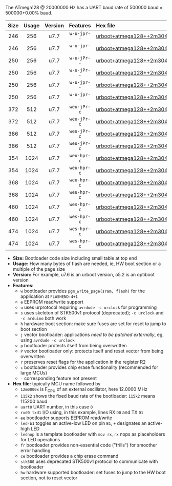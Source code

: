 The ATmega128 @ 20000000 Hz has a UART baud rate of 500000 baud = 500000+0.00% baud.

|Size|Usage|Version|Features|Hex file|
|:-:|:-:|:-:|:-:|:--|
|246|256|u7.7|`w-u-jpr--`|[urboot+atmega128++2m3040x+++57k6_uart1_rxd2_txd3_led+b5.hex](https://raw.githubusercontent.com/stefanrueger/urboot.hex/main/mcus/atmega128/external_oscillator/fcpu++2m3040_Hz/br+++57k6_bps/urboot+atmega128++2m3040x+++57k6_uart1_rxd2_txd3_led+b5.hex)|
|246|256|u7.7|`w-u-jpr--`|[urboot+atmega128++2m3040x+++57k6_uart1_rxd2_txd3_lednop.hex](https://raw.githubusercontent.com/stefanrueger/urboot.hex/main/mcus/atmega128/external_oscillator/fcpu++2m3040_Hz/br+++57k6_bps/urboot+atmega128++2m3040x+++57k6_uart1_rxd2_txd3_lednop.hex)|
|250|256|u7.7|`w-u-jPr--`|[urboot+atmega128++2m3040x+++57k6_uart0_rxe0_txe1_led+b5.hex](https://raw.githubusercontent.com/stefanrueger/urboot.hex/main/mcus/atmega128/external_oscillator/fcpu++2m3040_Hz/br+++57k6_bps/urboot+atmega128++2m3040x+++57k6_uart0_rxe0_txe1_led+b5.hex)|
|250|256|u7.7|`w-u-jPr--`|[urboot+atmega128++2m3040x+++57k6_uart0_rxe0_txe1_lednop.hex](https://raw.githubusercontent.com/stefanrueger/urboot.hex/main/mcus/atmega128/external_oscillator/fcpu++2m3040_Hz/br+++57k6_bps/urboot+atmega128++2m3040x+++57k6_uart0_rxe0_txe1_lednop.hex)|
|250|256|u7.7|`w-u-jpr--`|[urboot+atmega128++2m3040x+++57k6_uart0_rxe0_txe1_led+b5_fr.hex](https://raw.githubusercontent.com/stefanrueger/urboot.hex/main/mcus/atmega128/external_oscillator/fcpu++2m3040_Hz/br+++57k6_bps/urboot+atmega128++2m3040x+++57k6_uart0_rxe0_txe1_led+b5_fr.hex)|
|250|256|u7.7|`w-u-jpr--`|[urboot+atmega128++2m3040x+++57k6_uart0_rxe0_txe1_lednop_fr.hex](https://raw.githubusercontent.com/stefanrueger/urboot.hex/main/mcus/atmega128/external_oscillator/fcpu++2m3040_Hz/br+++57k6_bps/urboot+atmega128++2m3040x+++57k6_uart0_rxe0_txe1_lednop_fr.hex)|
|372|512|u7.7|`weu-jPr-c`|[urboot+atmega128++2m3040x+++57k6_uart0_rxe0_txe1_ee_led+b5_fr_ce.hex](https://raw.githubusercontent.com/stefanrueger/urboot.hex/main/mcus/atmega128/external_oscillator/fcpu++2m3040_Hz/br+++57k6_bps/urboot+atmega128++2m3040x+++57k6_uart0_rxe0_txe1_ee_led+b5_fr_ce.hex)|
|372|512|u7.7|`weu-jPr-c`|[urboot+atmega128++2m3040x+++57k6_uart0_rxe0_txe1_ee_lednop_fr_ce.hex](https://raw.githubusercontent.com/stefanrueger/urboot.hex/main/mcus/atmega128/external_oscillator/fcpu++2m3040_Hz/br+++57k6_bps/urboot+atmega128++2m3040x+++57k6_uart0_rxe0_txe1_ee_lednop_fr_ce.hex)|
|386|512|u7.7|`weu-jPr-c`|[urboot+atmega128++2m3040x+++57k6_uart1_rxd2_txd3_ee_led+b5_fr_ce.hex](https://raw.githubusercontent.com/stefanrueger/urboot.hex/main/mcus/atmega128/external_oscillator/fcpu++2m3040_Hz/br+++57k6_bps/urboot+atmega128++2m3040x+++57k6_uart1_rxd2_txd3_ee_led+b5_fr_ce.hex)|
|386|512|u7.7|`weu-jPr-c`|[urboot+atmega128++2m3040x+++57k6_uart1_rxd2_txd3_ee_lednop_fr_ce.hex](https://raw.githubusercontent.com/stefanrueger/urboot.hex/main/mcus/atmega128/external_oscillator/fcpu++2m3040_Hz/br+++57k6_bps/urboot+atmega128++2m3040x+++57k6_uart1_rxd2_txd3_ee_lednop_fr_ce.hex)|
|354|1024|u7.7|`weu-hpr-c`|[urboot+atmega128++2m3040x+++57k6_uart0_rxe0_txe1_ee_led+b5_fr_ce_hw.hex](https://raw.githubusercontent.com/stefanrueger/urboot.hex/main/mcus/atmega128/external_oscillator/fcpu++2m3040_Hz/br+++57k6_bps/urboot+atmega128++2m3040x+++57k6_uart0_rxe0_txe1_ee_led+b5_fr_ce_hw.hex)|
|354|1024|u7.7|`weu-hpr-c`|[urboot+atmega128++2m3040x+++57k6_uart0_rxe0_txe1_ee_lednop_fr_ce_hw.hex](https://raw.githubusercontent.com/stefanrueger/urboot.hex/main/mcus/atmega128/external_oscillator/fcpu++2m3040_Hz/br+++57k6_bps/urboot+atmega128++2m3040x+++57k6_uart0_rxe0_txe1_ee_lednop_fr_ce_hw.hex)|
|368|1024|u7.7|`weu-hpr-c`|[urboot+atmega128++2m3040x+++57k6_uart1_rxd2_txd3_ee_led+b5_fr_ce_hw.hex](https://raw.githubusercontent.com/stefanrueger/urboot.hex/main/mcus/atmega128/external_oscillator/fcpu++2m3040_Hz/br+++57k6_bps/urboot+atmega128++2m3040x+++57k6_uart1_rxd2_txd3_ee_led+b5_fr_ce_hw.hex)|
|368|1024|u7.7|`weu-hpr-c`|[urboot+atmega128++2m3040x+++57k6_uart1_rxd2_txd3_ee_lednop_fr_ce_hw.hex](https://raw.githubusercontent.com/stefanrueger/urboot.hex/main/mcus/atmega128/external_oscillator/fcpu++2m3040_Hz/br+++57k6_bps/urboot+atmega128++2m3040x+++57k6_uart1_rxd2_txd3_ee_lednop_fr_ce_hw.hex)|
|460|1024|u7.7|`wes-hpr-c`|[urboot+atmega128++2m3040x+++57k6_uart0_rxe0_txe1_ee_led+b5_fr_ce_stk500_hw.hex](https://raw.githubusercontent.com/stefanrueger/urboot.hex/main/mcus/atmega128/external_oscillator/fcpu++2m3040_Hz/br+++57k6_bps/urboot+atmega128++2m3040x+++57k6_uart0_rxe0_txe1_ee_led+b5_fr_ce_stk500_hw.hex)|
|460|1024|u7.7|`wes-hpr-c`|[urboot+atmega128++2m3040x+++57k6_uart0_rxe0_txe1_ee_lednop_fr_ce_stk500_hw.hex](https://raw.githubusercontent.com/stefanrueger/urboot.hex/main/mcus/atmega128/external_oscillator/fcpu++2m3040_Hz/br+++57k6_bps/urboot+atmega128++2m3040x+++57k6_uart0_rxe0_txe1_ee_lednop_fr_ce_stk500_hw.hex)|
|474|1024|u7.7|`wes-hpr-c`|[urboot+atmega128++2m3040x+++57k6_uart1_rxd2_txd3_ee_led+b5_fr_ce_stk500_hw.hex](https://raw.githubusercontent.com/stefanrueger/urboot.hex/main/mcus/atmega128/external_oscillator/fcpu++2m3040_Hz/br+++57k6_bps/urboot+atmega128++2m3040x+++57k6_uart1_rxd2_txd3_ee_led+b5_fr_ce_stk500_hw.hex)|
|474|1024|u7.7|`wes-hpr-c`|[urboot+atmega128++2m3040x+++57k6_uart1_rxd2_txd3_ee_lednop_fr_ce_stk500_hw.hex](https://raw.githubusercontent.com/stefanrueger/urboot.hex/main/mcus/atmega128/external_oscillator/fcpu++2m3040_Hz/br+++57k6_bps/urboot+atmega128++2m3040x+++57k6_uart1_rxd2_txd3_ee_lednop_fr_ce_stk500_hw.hex)|

- **Size:** Bootloader code size including small table at top end
- **Usage:** How many bytes of flash are needed, ie, HW boot section or a multiple of the page size
- **Version:** For example, u7.6 is an urboot version, o5.2 is an optiboot version
- **Features:**
  + `w` bootloader provides `pgm_write_page(sram, flash)` for the application at `FLASHEND-4+1`
  + `e` EEPROM read/write support
  + `u` uses urprotocol requiring `avrdude -c urclock` for programming
  + `s` uses skeleton of STK500v1 protocol (deprecated); `-c urclock` and `-c arduino` both work
  + `h` hardware boot section: make sure fuses are set for reset to jump to boot section
  + `j` vector bootloader: applications *need to be patched externally*, eg, using `avrdude -c urclock`
  + `p` bootloader protects itself from being overwritten
  + `P` vector bootloader only: protects itself and reset vector from being overwritten
  + `r` preserves reset flags for the application in the register R2
  + `c` bootloader provides chip erase functionality (recommended for large MCUs)
  + `-` corresponding feature not present
- **Hex file:** typically MCU name followed by
  + `12m0000x` is F<sub>CPU</sub> of an external oscillator, here 12.0000 MHz
  + `115k2` shows the fixed baud rate of the bootloader: `115k2` means 115200 baud
  + `uart0` UART number, in this case `0`
  + `rxd0 txd1` I/O using, in this example, lines RX `D0` and TX `D1`
  + `ee` bootloader supports EEPROM read/write
  + `led-b1` toggles an active-low LED on pin `B1`, `+` designates an active-high LED
  + `lednop` is a template bootloader with `mov rx,rx` nops as placeholders for LED operations
  + `fr` bootloader provides non-essential code ("frills") for smoother error handling
  + `ce` bootloader provides a chip erase command
  + `stk500` uses deprecated STK500v1 protocol to communicate with bootloader
  + `hw` hardware supported bootloader: set fuses to jump to the HW boot section, not to reset vector
